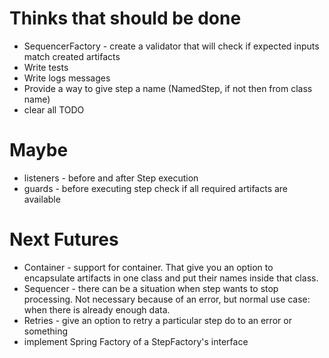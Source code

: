 # Thinks that should be done
* SequencerFactory<T> - create a validator that will check if expected inputs match created artifacts  
* Write tests
* Write logs messages
* Provide a way to give step a name (NamedStep, if not then from class name)  
* clear all TODO

# Maybe
* listeners - before and after Step execution  
* guards - before executing step check if all required artifacts are available

# Next Futures  
* Container - support for container. That give you an option to encapsulate artifacts in one class and put their names inside that class.  
* Sequencer - there can be a situation when step wants to stop processing. Not necessary because of an error, but normal use case: when there is already enough data.  
* Retries - give an option to retry a particular step do to an error or something  
* implement Spring Factory of a StepFactory's interface  
